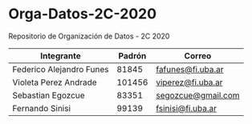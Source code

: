 # Orga-Datos-2C-2020
Repositorio de Organización de Datos - 2C 2020

| Integrante             | Padrón | Correo                    | 
| ---                    |  ---   | ---                       | 
| Federico Alejandro Funes        | 81845 |  fafunes@fi.uba.ar  |   
| Violeta Perez Andrade       | 101456  | viperez@fi.uba.ar        |
| Sebastian Egozcue         | 83351 | segozcue@gmail.com        |
| Fernando Sinisi        | 99139  | fsinisi@fi.uba.ar      |
 
